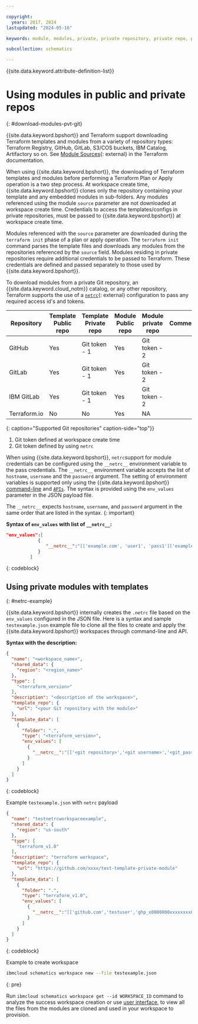 ```yaml
---

copyright:
  years: 2017, 2024
lastupdated: "2024-05-16"

keywords: module, modules, private, private repository, private repo, private git repo, netrc, terraform, git token  

subcollection: schematics

---
```


{{site.data.keyword.attribute-definition-list}}

# Using modules in public and private repos
{: #download-modules-pvt-git}

{{site.data.keyword.bpshort}} and Terraform support downloading Terraform templates and modules from a variety of repository types: Terraform Registry, GitHub, GitLab, S3/COS buckets, IBM Catalog, Artifactory so on. See [Module Sources](https://developer.hashicorp.com/terraform/language/modules/sources#modules-in-package-sub-directories){: external} in the Terraform documentation. 

When using {{site.data.keyword.bpshort}}, the downloading of Terraform templates and modules before performing a Terraform Plan or Apply operation is a two step process. At workspace create time, {{site.data.keyword.bpshort}} clones only the repository containing your template and any embedded modules in sub-folders. Any modules referenced using the module `source` parameter are not downloaded at workspace create time. Credentials to access the templates/configs in private repositories, must be passed to {{site.data.keyword.bpshort}} at workspace create time. 

Modules referenced with the `source` parameter are downloaded during the `terraform init` phase of a plan or apply operation. The `terraform init` command parses the template files and downloads any modules from the repositories referenced by the `source` field. Modules residing in private repositories require additional credentials to be passed to Terraform. These credentials are defined and passed separately to those used by {{site.data.keyword.bpshort}}. 

To download modules from a private Git repository, an {{site.data.keyword.cloud_notm}} catalog, or any other repository, Terraform supports the use of a [`netrc`](https://everything.curl.dev/usingcurl/netrc.html){: external} configuration to pass any required access id's and tokens. 

|  Repository </br>  | Template </br> Public repo | Template </br>Private repo | Module </br>Public repo | Module </br>private repo | Comment </br>  |
| --- |--- | --- | --- | --- | --- |
| GitHub | Yes | Git token - 1  | Yes | Git token - 2 | 
| GitLab | Yes | Git token - 1 | Yes | Git token - 2 | 
| IBM GitLab | Yes | Git token - 1 | Yes | Git token - 2 | 
| Terraform.io | No | No | Yes | NA |
{: caption="Supported Git repositories" caption-side="top"}}

1. Git token defined at workspace create time 
2. Git token defined by using `netrc`


When using {{site.data.keyword.bpshort}}, `netrc`support for module credentials can be configured using the `__netrc__` environment variable to the pass credentials. The `__netrc__` environment variable accepts the list of `hostname`, `username` and the `password` argument. The setting of environment variables is supported only using the {{site.data.keyword.bpshort}} [command-line](/docs/schematics?topic=schematics-schematics-cli-reference#schematics-workspace-new) and [`APIs`](/apidocs/schematics/schematics#create-workspace). The syntax is provided using the `env_values` parameter in the JSON payload file.

The `__netrc__` expects `hostname`, `username`, and `password` argument in the same order that are listed in the syntax. 
{: important}

**Syntax of `env_values` with list of `__netrc__`:**

```json
"env_values":[
            {
               "__netrc__":"[['example.com', 'user1', 'pass1']['example1.com', 'user2' , 'pass2']]"
            }
         ]
```
{: codeblock}

## Using private modules with templates
{: #netrc-example}

{{site.data.keyword.bpshort}} internally creates the `.netrc` file based on the `env_values` configured in the JSON file. Here is a syntax and sample `testexample.json` example file to clone all the files to create and apply the {{site.data.keyword.bpshort}} workspaces through command-line and API.

**Syntax with the description:**

```json
{
  "name": "<workspace_name>",
  "shared_data": {
    "region": "<region_name>"
  },
  "type": [
    "<terraform_version>"
  ],
  "description": "<description of the workspace>",
  "template_repo": {
    "url": "<your Git repository with the module>"
  },
  "template_data": [
    {
      "folder": ".",
      "type": "<terraform_version>",
      "env_values": [
        {
          "__netrc__":"[['<git repository>','<git username>','<git_password>']]"
        }
      ]
    }
  ]
}
```
{: codeblock}

Example `testexample.json` with `netrc` payload

```json
{
  "name": "testnetrcworkspaceexample",
  "shared_data": {
    "region": "us-south"
  },
  "type": [
    "terraform_v1.0"
  ],
  "description": "terraform workspace",
  "template_repo": {
    "url": "https://github.com/xxxx/test-template-private-module"
  },
  "template_data": [
    {
      "folder": ".",
      "type": "terraform_v1.0",
      "env_values": [
        {
          "__netrc__":"[['github.com','testuser','ghp_x0000000xxxxxxxx000000efZxxxxxxxV']]"
        }
      ]
    }
  ]
}
```
{: codeblock}

Example to create workspace

```sh
ibmcloud schematics workspace new --file testexample.json
```
{: pre}

Run `ibmcloud schematics workspace get --id WORKSPACE_ID` command to analyze the success workspace creation or use [user interface](https://cloud.ibm.com/schematics), to view all the files from the modules are cloned and used in your workspace to provision.
